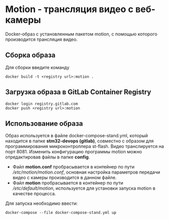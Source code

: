 # Motion - трансляция видео с веб-камеры

Docker-образ с установленным пакетом motion, с помощью которого производится трансляция видео.

## Сборка образа

Для сборки введите команду
```
docker build -t <registry url>:motion .
```

## Загрузка образа в GitLab Container Registry

```
docker login registry.gitlab.com
docker push <registry url>:motion
```

## Использование образа 

Образ используется в файле docker-compose-stand.yml, который находится в папке **stm32-devops (gitlab)**, совместно с образом для программирования 
микроконтроллера st-flash.
Видео транслируется на порт 8081. Изменить конфигурацию программы motion можно отредактировав файлы в папке **config**. 
- Файл **motion.conf** пробрасывается в контейнер по пути */etc/motion/motion.conf*, основная настройка параметров передачи видео с камеры производится в данном файле.
- Файл **motion** пробрасывается в контейнер по пути */etc/default/motion*, используется для установки запуска motion в качестве процесса.

Для запуска необходимо ввести:
```
docker-compose --file docker-compose-stand.yml up
```
